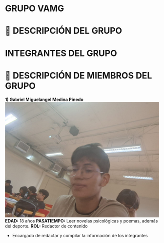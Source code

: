 # GRUPO VAMG



# 🚀 DESCRIPCIÓN DEL GRUPO


# **INTEGRANTES DEL GRUPO**


# 👥 DESCRIPCIÓN DE MIEMBROS DEL GRUPO
**1) Gabriel Miguelangel Medina Pinedo**
![Gabriel](assets/Gabriel.jpeg)
**EDAD:** 18 años
**PASATIEMPO:** Leer novelas psicológicas y poemas, además del deporte.
**ROL:** Redactor de contenido
- Encargado de redactar y compilar la información de los integrantes

